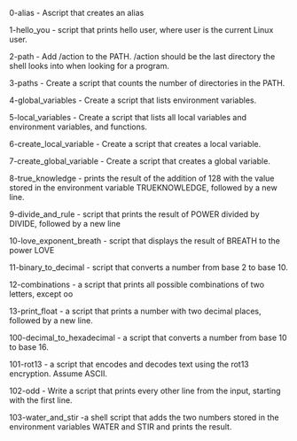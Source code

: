 0-alias - Ascript that creates an alias

1-hello_you - script that prints hello user, where user is the current Linux user.

2-path - Add /action to the PATH. /action should be the last directory the shell looks into when looking for a program.

3-paths - Create a script that counts the number of directories in the PATH.

4-global_variables - Create a script that lists environment variables.

5-local_variables - Create a script that lists all local variables and environment variables, and functions.


6-create_local_variable - Create a script that creates a local variable.


7-create_global_variable - Create a script that creates a global variable.

8-true_knowledge - prints the result of the addition of 128 with the value stored in the environment variable TRUEKNOWLEDGE, followed by a new line.

9-divide_and_rule - 
 script that prints the result of POWER divided by DIVIDE, followed by a new line


10-love_exponent_breath - script that displays the result of BREATH to the power LOVE

11-binary_to_decimal -
script that converts a number from base 2 to base 10.

12-combinations - a script that prints all possible combinations of two letters, except oo

13-print_float - a script that prints a number with two decimal places, followed by a new line.

100-decimal_to_hexadecimal - a script that converts a number from base 10 to base 16.


101-rot13 -  a script that encodes and decodes text using the rot13 encryption. Assume ASCII.

102-odd - Write a script that prints every other line from the input, starting with the first line.

103-water_and_stir -a shell script that adds the two numbers stored in the environment variables WATER and STIR and prints the result.

